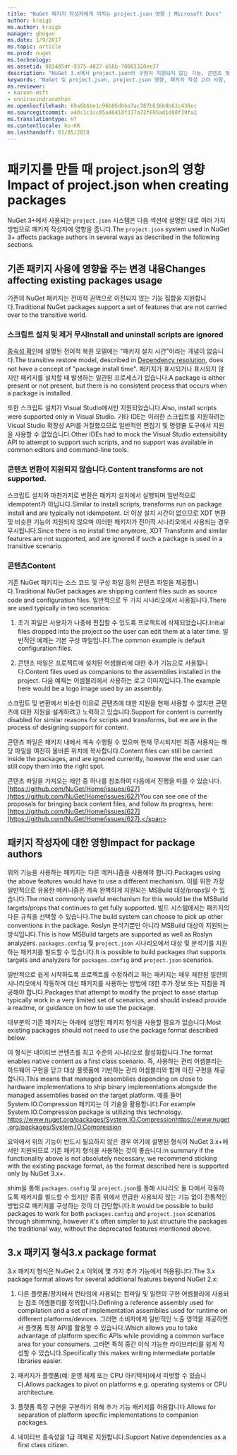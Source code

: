 ```yaml
---
title: "NuGet 패키지 작성자에게 미치는 project.json 영향 | Microsoft Docs"
author: kraigb
ms.author: kraigb
manager: ghogen
ms.date: 1/9/2017
ms.topic: article
ms.prod: nuget
ms.technology: 
ms.assetid: 983485df-9375-4827-b58b-70065320ee37
description: "NuGet 3.x에서 project.json의 구현이 지원되지 않는 기능, 콘텐츠 및 패키지 형식 등 패키지 작성자에 영향을 주는 방법에 대한 세부 정보입니다."
keywords: "NuGet 및 project.json, project.json 영향, 패키지 작성 고려 사항, project.json 기능"
ms.reviewer:
- karann-msft
- unniravindranathan
ms.openlocfilehash: 69a6bbbe1c96b06dbba7ac787b836b8b62c438ec
ms.sourcegitcommit: a40c1c1cc05a46410f317a72f695ad1d80f39fa2
ms.translationtype: HT
ms.contentlocale: ko-KR
ms.lasthandoff: 01/05/2018
---
```

# <a name="impact-of-projectjson-when-creating-packages"></a><span data-ttu-id="1048e-104">패키지를 만들 때 project.json의 영향</span><span class="sxs-lookup"><span data-stu-id="1048e-104">Impact of project.json when creating packages</span></span>

<span data-ttu-id="1048e-105">NuGet 3+에서 사용되는 `project.json` 시스템은 다음 섹션에 설명된 대로 여러 가지 방법으로 패키지 작성자에 영향을 줍니다.</span><span class="sxs-lookup"><span data-stu-id="1048e-105">The `project.json` system used in NuGet 3+ affects package authors in several ways as described in the following sections.</span></span>

## <a name="changes-affecting-existing-packages-usage"></a><span data-ttu-id="1048e-106">기존 패키지 사용에 영향을 주는 변경 내용</span><span class="sxs-lookup"><span data-stu-id="1048e-106">Changes affecting existing packages usage</span></span>

<span data-ttu-id="1048e-107">기존의 NuGet 패키지는 전이적 권역으로 이전되지 않는 기능 집합을 지원합니다.</span><span class="sxs-lookup"><span data-stu-id="1048e-107">Traditional NuGet packages support a set of features that are not carried over to the transitive world.</span></span>

### <a name="install-and-uninstall-scripts-are-ignored"></a><span data-ttu-id="1048e-108">스크립트 설치 및 제거 무시</span><span class="sxs-lookup"><span data-stu-id="1048e-108">Install and uninstall scripts are ignored</span></span>

<span data-ttu-id="1048e-109">[종속성 확인](../consume-packages/dependency-resolution.md#dependency-resolution-with-packagereference-and-projectjson)에 설명된 전이적 복원 모델에는 "패키지 설치 시간"이라는 개념이 없습니다.</span><span class="sxs-lookup"><span data-stu-id="1048e-109">The transitive restore model, described in [Dependency resolution](../consume-packages/dependency-resolution.md#dependency-resolution-with-packagereference-and-projectjson), does not have a concept of "package install time".</span></span> <span data-ttu-id="1048e-110">패키지가 표시되거나 표시되지 않지만 패키지를 설치할 때 발생하는 일관된 프로세스가 없습니다.</span><span class="sxs-lookup"><span data-stu-id="1048e-110">A package is either present or not present, but there is no consistent process that occurs when a package is installed.</span></span>

<span data-ttu-id="1048e-111">또한 스크립트 설치가 Visual Studio에서만 지원되었습니다.</span><span class="sxs-lookup"><span data-stu-id="1048e-111">Also, install scripts were supported only in Visual Studio.</span></span> <span data-ttu-id="1048e-112">기타 IDE는 이러한 스크립트를 지원하려는 Visual Studio 확장성 API를 거절했으므로 일반적인 편집기 및 명령줄 도구에서 지원을 사용할 수 없었습니다.</span><span class="sxs-lookup"><span data-stu-id="1048e-112">Other IDEs had to mock the Visual Studio extensibility API to attempt to support such scripts, and no support was available in common editors and command-line tools.</span></span>

### <a name="content-transforms-are-not-supported"></a><span data-ttu-id="1048e-113">콘텐츠 변환이 지원되지 않습니다.</span><span class="sxs-lookup"><span data-stu-id="1048e-113">Content transforms are not supported.</span></span>

<span data-ttu-id="1048e-114">스크립트 설치와 마찬가지로 변환은 패키지 설치에서 실행되며 일반적으로 idempotent가 아닙니다.</span><span class="sxs-lookup"><span data-stu-id="1048e-114">Similar to install scripts, transforms run on package install and are typically not idempotent.</span></span> <span data-ttu-id="1048e-115">더 이상 설치 시간이 없으므로 XDT 변환 및 비슷한 기능이 지원되지 않으며 이러한 패키지가 전이적 시나리오에서 사용되는 경우 무시됩니다.</span><span class="sxs-lookup"><span data-stu-id="1048e-115">Since there is no install time anymore, XDT Transform and similar features are not supported, and are ignored if such a package is used in a transitive scenario.</span></span>


### <a name="content"></a><span data-ttu-id="1048e-116">콘텐츠</span><span class="sxs-lookup"><span data-stu-id="1048e-116">Content</span></span>

<span data-ttu-id="1048e-117">기존 NuGet 패키지는 소스 코드 및 구성 파일 등의 콘텐츠 파일을 제공합니다.</span><span class="sxs-lookup"><span data-stu-id="1048e-117">Traditional NuGet packages are shipping content files such as source code and configuration files.</span></span> <span data-ttu-id="1048e-118">일반적으로 두 가지 시나리오에서 사용됩니다.</span><span class="sxs-lookup"><span data-stu-id="1048e-118">There are used typically in two scenarios:</span></span>

1. <span data-ttu-id="1048e-119">초기 파일은 사용자가 나중에 편집할 수 있도록 프로젝트에 삭제되었습니다.</span><span class="sxs-lookup"><span data-stu-id="1048e-119">Initial files dropped into the project so the user can edit them at a later time.</span></span> <span data-ttu-id="1048e-120">일반적인 예제는 기본 구성 파일입니다.</span><span class="sxs-lookup"><span data-stu-id="1048e-120">The common example is default configuration files.</span></span>

2. <span data-ttu-id="1048e-121">콘텐츠 파일은 프로젝트에 설치된 어셈블리에 대한 추가 기능으로 사용됩니다.</span><span class="sxs-lookup"><span data-stu-id="1048e-121">Content files used as companions to the assemblies installed in the project.</span></span> <span data-ttu-id="1048e-122">다음 예제는 어셈블리에서 사용하는 로고 이미지입니다.</span><span class="sxs-lookup"><span data-stu-id="1048e-122">The example here would be a logo image used by an assembly.</span></span>

<span data-ttu-id="1048e-123">스크립트 및 변환에서 비슷한 이유로 콘텐츠에 대한 지원을 현재 사용할 수 없지만 콘텐츠에 대한 지원을 설계하려고 노력하고 있습니다.</span><span class="sxs-lookup"><span data-stu-id="1048e-123">Support for content is currently disabled for similar reasons for scripts and transforms, but we are in the process of designing support for content.</span></span>

<span data-ttu-id="1048e-124">콘텐츠 파일은 패키지 내에서 계속 수행될 수 있으며 현재 무시되지만 최종 사용자는 해당 파일을 여전히 올바른 위치에 복사합니다.</span><span class="sxs-lookup"><span data-stu-id="1048e-124">Content files can still be carried inside the packages, and are ignored currently, however the end user can still copy them into the right spot.</span></span>

<span data-ttu-id="1048e-125">콘텐츠 파일을 가져오는 제안 중 하나를 참조하여 다음에서 진행을 따를 수 있습니다. [https://github.com/NuGet/Home/issues/627](https://github.com/NuGet/Home/issues/627)</span><span class="sxs-lookup"><span data-stu-id="1048e-125">You can see one of the proposals for bringing back content files, and follow its progress, here: [https://github.com/NuGet/Home/issues/627](https://github.com/NuGet/Home/issues/627).</span></span>

## <a name="impact-for-package-authors"></a><span data-ttu-id="1048e-126">패키지 작성자에 대한 영향</span><span class="sxs-lookup"><span data-stu-id="1048e-126">Impact for package authors</span></span>

<span data-ttu-id="1048e-127">위의 기능을 사용하는 패키지는 다른 메커니즘을 사용해야 합니다.</span><span class="sxs-lookup"><span data-stu-id="1048e-127">Packages using the above features would have to use a different mechanism.</span></span> <span data-ttu-id="1048e-128">이를 위한 가장 일반적으로 유용한 메커니즘은 계속 완벽하게 지원되는 MSBuild 대상/props일 수 있습니다.</span><span class="sxs-lookup"><span data-stu-id="1048e-128">The most commonly useful mechanism for this would be the MSBuild targets/props that continues to get fully supported.</span></span> <span data-ttu-id="1048e-129">빌드 시스템에서는 패키지의 다른 규칙을 선택할 수 있습니다.</span><span class="sxs-lookup"><span data-stu-id="1048e-129">The build system can choose to pick up other conventions in the package.</span></span> <span data-ttu-id="1048e-130">Roslyn 분석기뿐만 아니라 MSBuild 대상이 지원되는 방식입니다.</span><span class="sxs-lookup"><span data-stu-id="1048e-130">This is how MSBuild targets are supported as well as Roslyn analyzers.</span></span> <span data-ttu-id="1048e-131">`packages.config` 및 `project.json` 시나리오에서 대상 및 분석기를 지원하는 패키지를 빌드할 수 있습니다.</span><span class="sxs-lookup"><span data-stu-id="1048e-131">It is possible to build packages that supports targets and analyzers for `packages.config` and `project.json` scenarios.</span></span>

<span data-ttu-id="1048e-132">일반적으로 쉽게 시작하도록 프로젝트를 수정하려고 하는 패키지는 매우 제한된 일련의 시나리오에서 작동하며 대신 패키지를 사용하는 방법에 대한 추가 정보 또는 지침을 제공해야 합니다.</span><span class="sxs-lookup"><span data-stu-id="1048e-132">Packages that attempt to modify the project to ease startup typically work in a very limited set of scenarios, and should instead provide a readme, or guidance on how to use the package.</span></span>

<span data-ttu-id="1048e-133">대부분의 기존 패키지는 아래에 설명된 패키지 형식을 사용할 필요가 없습니다.</span><span class="sxs-lookup"><span data-stu-id="1048e-133">Most existing packages should not need to use the package format described below.</span></span>

<span data-ttu-id="1048e-134">이 형식은 네이티브 콘텐츠를 최고 수준의 시나리오로 활성화합니다.</span><span class="sxs-lookup"><span data-stu-id="1048e-134">The format enables native content as a first class scenario.</span></span> <span data-ttu-id="1048e-135">즉, 사용하는 관리 어셈블리는 하드웨어 구현을 닫고 대상 플랫폼에 기반하는 관리 어셈블리와 함께 이진 구현을 제공합니다.</span><span class="sxs-lookup"><span data-stu-id="1048e-135">This means that managed assemblies depending on close to hardware implementations to ship binary implementations alongside the managed assemblies based on the target platform.</span></span> <span data-ttu-id="1048e-136">예를 들어 System.IO.Compression 패키지는 이 기술을 활용합니다.</span><span class="sxs-lookup"><span data-stu-id="1048e-136">For example System.IO.Compression package is utilizing this technology.</span></span> [<span data-ttu-id="1048e-137">https://www.nuget.org/packages/System.IO.Compression</span><span class="sxs-lookup"><span data-stu-id="1048e-137">https://www.nuget.org/packages/System.IO.Compression</span></span>](https://www.nuget.org/packages/System.IO.Compression)

<span data-ttu-id="1048e-138">요약에서 위의 기능이 반드시 필요하지 않은 경우 여기에 설명된 형식이 NuGet 3.x+에서만 지원되므로 기존 패키지 형식을 사용하는 것이 좋습니다.</span><span class="sxs-lookup"><span data-stu-id="1048e-138">In summary if the functionality above is not absolutely necessary, we recommend sticking with the existing package format, as the format described here is supported only by NuGet 3.x+.</span></span>

<span data-ttu-id="1048e-139">shim을 통해 `packages.config` 및 `project.json`를 통해 시나리오 둘 다에서 작동하도록 패키지를 빌드할 수 있지만 종종 위에서 언급한 사용되지 않는 기능 없이 전통적인 방법으로 패키지를 구성하는 것이 더 간단합니다.</span><span class="sxs-lookup"><span data-stu-id="1048e-139">It would be possible to build packages to work for both `packages.config` and `project.json` scenarios through shimming, however it's often simpler to just structure the packages the traditional way, without the deprecated features mentioned above.</span></span>


## <a name="3x-package-format"></a><span data-ttu-id="1048e-140">3.x 패키지 형식</span><span class="sxs-lookup"><span data-stu-id="1048e-140">3.x package format</span></span>  ##

<span data-ttu-id="1048e-141">3.x 패키지 형식은 NuGet 2.x 이외에 몇 가지 추가 기능에서 허용됩니다.</span><span class="sxs-lookup"><span data-stu-id="1048e-141">The 3.x package format allows for several additional features beyond NuGet 2.x:</span></span>

1. <span data-ttu-id="1048e-142">다른 플랫폼/장치에서 런타임에 사용되는 컴파일 및 일련의 구현 어셈블리에 사용되는 참조 어셈블리를 정의합니다.</span><span class="sxs-lookup"><span data-stu-id="1048e-142">Defining a reference assembly used for compilation and a set of implementation assemblies used for runtime on different platforms/devices.</span></span> <span data-ttu-id="1048e-143">그러면 소비자에게 일반적인 노출 영역을 제공하면서 플랫폼 특정 API를 활용할 수 있습니다.</span><span class="sxs-lookup"><span data-stu-id="1048e-143">Which allows you to take advantage of platform specific APIs while providing a common surface area for your consumers.</span></span> <span data-ttu-id="1048e-144">그러면 특히 중간 이식 가능한 라이브러리를 쉽게 작성할 수 있습니다.</span><span class="sxs-lookup"><span data-stu-id="1048e-144">Specifically this makes writing intermediate portable libraries easier.</span></span>

2. <span data-ttu-id="1048e-145">패키지가 플랫폼(예: 운영 체제 또는 CPU 아키텍처)에서 피벗할 수 있습니다.</span><span class="sxs-lookup"><span data-stu-id="1048e-145">Allows packages to pivot on platforms e.g. operating systems or CPU architecture.</span></span>

3. <span data-ttu-id="1048e-146">플랫폼 특정 구현을 구분하기 위해 추가 기능 패키지를 허용합니다.</span><span class="sxs-lookup"><span data-stu-id="1048e-146">Allows for separation of platform specific implementations to companion packages.</span></span>

4. <span data-ttu-id="1048e-147">네이티브 종속성을 1급 객체로 지원합니다.</span><span class="sxs-lookup"><span data-stu-id="1048e-147">Support Native dependencies as a first class citizen.</span></span>